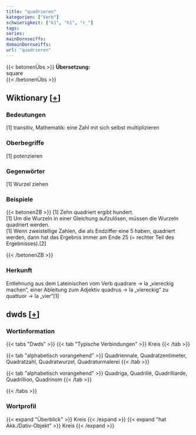 ```yaml
---
title: "quadrieren"
kategorien: ["Verb"]
schwierigkeit: ["k1", "h1", "r_"]
tags:
series:
mainDornseiffs:
domainDornseiffs:
url: "quadrieren"
---
```


{{< betonenÜbs >}}
**Übersetzung:**  
square  
{{< /betonenÜbs >}}

## Wiktionary [[+](https://de.wiktionary.org/wiki/quadrieren)]

### Bedeutungen
[1] transitiv, Mathematik: eine Zahl mit sich selbst multiplizieren  

### Oberbegriffe
[1] potenzieren  

### Gegenwörter
[1] Wurzel ziehen  

### Beispiele
{{< betonenZB >}}
[1] Zehn quadriert ergibt hundert.  
[1] Um die Wurzeln in einer Gleichung aufzulösen, müssen die Wurzeln quadriert werden.  
[1] Wenn zweistellige Zahlen, die als Endziffer eine 5 haben, quadriert werden, dann hat das Ergebnis immer am Ende 25 (= rechter Teil des Ergebnisses).[2]  

{{< /betonenZB >}}
### Herkunft
Entlehnung aus dem Lateinischen vom Verb quadrare → la „viereckig machen“, einer Ableitung zum Adjektiv quadrus → la „viereckig“ zu quattuor → la „vier“[1]  



## dwds [[+](https://www.dwds.de/wb/quadrieren)]

### Wortinformation
{{< tabs "Dwds" >}}
{{< tab "Typische Verbindungen" >}}
Kreis
{{< /tab >}}

{{< tab "alphabetisch vorangehend" >}}
Quadriennale, Quadratzentimeter, Quadratzahl, Quadratwurzel, Quadraturmalerei
{{< /tab >}}

{{< tab "alphabetisch vorangehend" >}}
Quadriga, Quadrillé, Quadrilliarde, Quadrillion, Quadrinom
{{< /tab >}}

{{< /tabs >}}

### Wortprofil
{{< expand "Überblick" >}} Kreis {{< /expand >}}
{{< expand "hat Akk./Dativ-Objekt" >}} Kreis {{< /expand >}}

